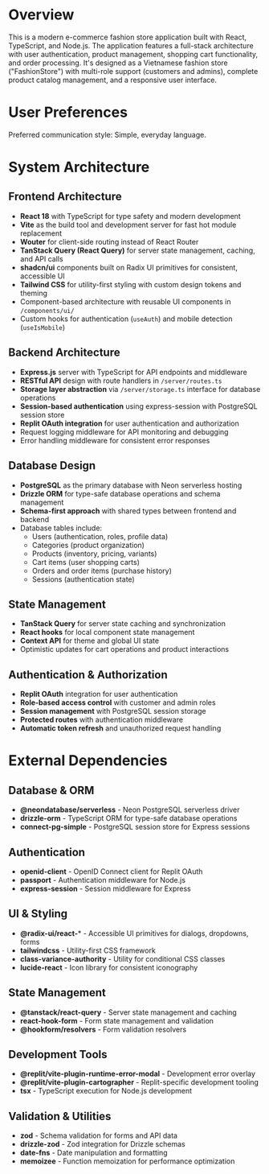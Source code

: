 # Overview

This is a modern e-commerce fashion store application built with React, TypeScript, and Node.js. The application features a full-stack architecture with user authentication, product management, shopping cart functionality, and order processing. It's designed as a Vietnamese fashion store ("FashionStore") with multi-role support (customers and admins), complete product catalog management, and a responsive user interface.

# User Preferences

Preferred communication style: Simple, everyday language.

# System Architecture

## Frontend Architecture
- **React 18** with TypeScript for type safety and modern development
- **Vite** as the build tool and development server for fast hot module replacement
- **Wouter** for client-side routing instead of React Router
- **TanStack Query (React Query)** for server state management, caching, and API calls
- **shadcn/ui** components built on Radix UI primitives for consistent, accessible UI
- **Tailwind CSS** for utility-first styling with custom design tokens and theming
- Component-based architecture with reusable UI components in `/components/ui/`
- Custom hooks for authentication (`useAuth`) and mobile detection (`useIsMobile`)

## Backend Architecture
- **Express.js** server with TypeScript for API endpoints and middleware
- **RESTful API** design with route handlers in `/server/routes.ts`
- **Storage layer abstraction** via `/server/storage.ts` interface for database operations
- **Session-based authentication** using express-session with PostgreSQL session store
- **Replit OAuth integration** for user authentication and authorization
- Request logging middleware for API monitoring and debugging
- Error handling middleware for consistent error responses

## Database Design
- **PostgreSQL** as the primary database with Neon serverless hosting
- **Drizzle ORM** for type-safe database operations and schema management
- **Schema-first approach** with shared types between frontend and backend
- Database tables include:
  - Users (authentication, roles, profile data)
  - Categories (product organization)
  - Products (inventory, pricing, variants)
  - Cart items (user shopping carts)
  - Orders and order items (purchase history)
  - Sessions (authentication state)

## State Management
- **TanStack Query** for server state caching and synchronization
- **React hooks** for local component state management
- **Context API** for theme and global UI state
- Optimistic updates for cart operations and product interactions

## Authentication & Authorization
- **Replit OAuth** integration for user authentication
- **Role-based access control** with customer and admin roles
- **Session management** with PostgreSQL session storage
- **Protected routes** with authentication middleware
- **Automatic token refresh** and unauthorized request handling

# External Dependencies

## Database & ORM
- **@neondatabase/serverless** - Neon PostgreSQL serverless driver
- **drizzle-orm** - TypeScript ORM for type-safe database operations
- **connect-pg-simple** - PostgreSQL session store for Express sessions

## Authentication
- **openid-client** - OpenID Connect client for Replit OAuth
- **passport** - Authentication middleware for Node.js
- **express-session** - Session middleware for Express

## UI & Styling
- **@radix-ui/react-*** - Accessible UI primitives for dialogs, dropdowns, forms
- **tailwindcss** - Utility-first CSS framework
- **class-variance-authority** - Utility for conditional CSS classes
- **lucide-react** - Icon library for consistent iconography

## State Management
- **@tanstack/react-query** - Server state management and caching
- **react-hook-form** - Form state management and validation
- **@hookform/resolvers** - Form validation resolvers

## Development Tools
- **@replit/vite-plugin-runtime-error-modal** - Development error overlay
- **@replit/vite-plugin-cartographer** - Replit-specific development tooling
- **tsx** - TypeScript execution for Node.js development

## Validation & Utilities
- **zod** - Schema validation for forms and API data
- **drizzle-zod** - Zod integration for Drizzle schemas
- **date-fns** - Date manipulation and formatting
- **memoizee** - Function memoization for performance optimization